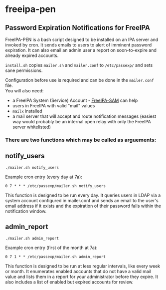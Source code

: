 # freeipa-pen
## Password Expiration Notifications for FreeIPA

FreeIPA-PEN is a bash script designed to be installed on an IPA server and invoked by cron. It sends emails to users to alert of imminent password expiration. It can also email an admin user a report on soon-to-expire and already expired accounts.  

`install.sh` copies `mailer.sh` and `mailer.conf` to `/etc/passexp/` and sets sane permissions.  

Configuration before use is required and can be done in the `mailer.conf` file.  
You will also need:  
- a FreeIPA System (Service) Account - [FreeIPA-SAM](https://github.com/noahbliss/freeipa-sam) can help  
- users in FreeIPA with valid "mail" values  
- `mailx` installed
- a mail server that will accept and route notification messages (easiest way would probably be an internal open relay with only the FreeIPA server whitelisted)

### There are two functions which may be called as arguements:  

## notify_users
```
./mailer.sh notify_users
```
Example cron entry (every day at 7a):  
```
0 7 * * * /etc/passexp/mailer.sh notify_users
```

This function is designed to be run every day. It queries users in LDAP via a system account configured in mailer.conf and sends an email to the user's email address if it exists and the expiration of their password falls within the notification window.  

## admin_report  
```
./mailer.sh admin_report
```
Example cron entry (first of the month at 7a):  
```
0 7 1 * * /etc/passexp/mailer.sh admin_report
```

This function is designed to be run at less regular intervals, like every week or month. It enumerates enabled accounts that do not have a valid mail value and lists them in a report for your administrator before they expire. It also includes a list of enabled but expired accounts for review.  
